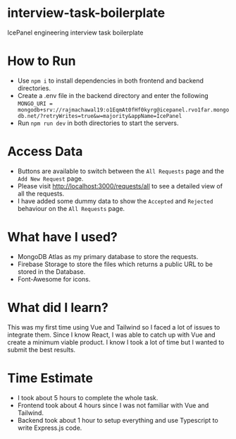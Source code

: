 # interview-task-boilerplate

IcePanel engineering interview task boilerplate

# How to Run

-   Use `npm i` to install dependencies in both frontend and backend directories.
-   Create a .env file in the backend directory and enter the following `MONGO_URI = mongodb+srv://rajmachawal19:o1EqmAt0fHf0kyrg@icepanel.rvo1far.mongodb.net/?retryWrites=true&w=majority&appName=IcePanel`
-   Run `npm run dev` in both directories to start the servers.

# Access Data

-   Buttons are available to switch between the `All Requests` page and the `Add New Request` page.
-   Please visit [http://localhost:3000/requests/all](http://localhost:3000/requests/all) to see a detailed view of all the requests.
-   I have added some dummy data to show the `Accepted` and `Rejected` behaviour on the `All Requests` page.

# What have I used?

-   MongoDB Atlas as my primary database to store the requests.
-   Firebase Storage to store the files which returns a public URL to be stored in the Database.
-   Font-Awesome for icons.

# What did I learn?

This was my first time using Vue and Tailwind so I faced a lot of issues to integrate them. Since I know React, I was able to catch up with Vue and create a minimum viable product. I know I took a lot of time but I wanted to submit the best results.

# Time Estimate

-   I took about 5 hours to complete the whole task.
-   Frontend took about 4 hours since I was not familiar with Vue and Tailwind.
-   Backend took about 1 hour to setup everything and use Typescript to write Express.js code.
